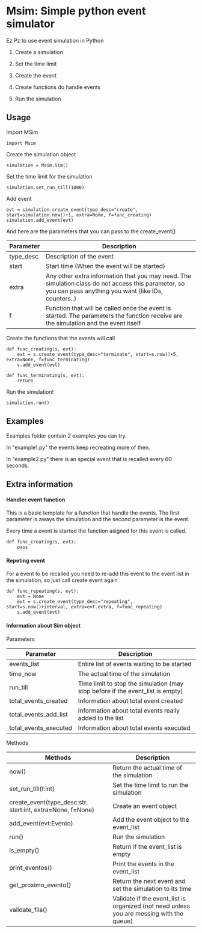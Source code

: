 # Msim: Simple python event simulator

Ez Pz to use event simulation in Python

1. Create a simulation

2. Set the time limit

3. Create the event

4. Create functions do handle events

5. Run the simulation



## Usage

Import MSim

    import Msim

Create the simulation object

    simulation = Msim.Sim()

Set the time limit for the simulation

    simulation.set_run_till(1000)

Add event

    evt = simulation.create_event(type_desc="create", start=simulation.now()+1, extra=None, f=func_creating)
    simulation.add_event(evt)


And here are the parameters that you can pass to the create_event()

| Parameter  | Description                                                                                                                                                     |
|------------|-----------------------------------------------------------------------------------------------------------------------------------------------------------------|
| type\_desc | Description of the event                                                                                                                                        |
| start      | Start time \(When the event will be started\)                                                                                                                   |
| extra      | Any other extra information that you may need\. The simulation class do not access this parameter, so you can pass anything you want \(like IDs, counters\.\.\) |
| f          | Function that will be called once the event is started\. The parameters the function receive are the simulation and the event itself                            |


Create the functions that the events will call

    def func_creating(s, evt):
        evt = s.create_event(type_desc="terminate", start=s.now()+5, extra=None, f=func_terminating)
        s.add_event(evt)
     
    def func_terminating(s, evt):
        return

Run the simulation!

    simulation.run()



## Examples

Examples folder contain 2 examples you can try.

In "example1.py" the events keep recreating more of then.

In "example2.py" there is an special event that is recalled every 60 seconds.



## Extra information

#### Handler event function 

This is a basic template for a function that handle the events. The first parameter is aways the simulation and the second parameter is the event.

Every time a event is started the function asigned for this event is called.

    def func_creating(s, evt):
        pass



#### Repeting event 

For a event to be recalled you need to re-add this event to the event list in the simulation, so just call create event again


    def func_repeating(s, evt):
        evt = None
        evt = s.create_event(type_desc="repeating", start=s.now()+interval, extra=evt.extra, f=func_repeating)
        s.add_event(evt)

#### Information about Sim object

Parameters

| Parameter                | Description                                                                       |
|--------------------------|-----------------------------------------------------------------------------------|
| events\_list             | Entire list of events waiting to be started                                       |
| time\_now                | The actual time of the simulation                                                 |
| run\_till                | Time limit to stop the simulation \(may stop before if the event\_list is empty\) |
| total\_events\_created   | Information about total event created                                             |
| total\_events\_add\_list | Information about total events really added to the list                           |
| total\_events\_executed  | Information about total events executed                                           |


Methods

| Methods                                                        | Description                                                                                 |
|----------------------------------------------------------------|---------------------------------------------------------------------------------------------|
| now\(\)                                                        | Return the actual time of the simulation                                                    |
| set\_run\_till\(t:int\)                                        | Set the time limit to run the simulation                                                    |
| create\_event\(type\_desc:str, start:int, extra=None, f=None\) | Create an event object                                                                      |
| add\_event\(evt:Evento\)                                       | Add the event object to the event\_list                                                     |
| run\(\)                                                        | Run the simulation                                                                          |
| is\_empty\(\)                                                  | Return if the event\_list is empty                                                          |
| print\_eventos\(\)                                             | Print the events in the event\_list                                                         |
| get\_proximo\_evento\(\)                                       | Return the next event and set the simulation to its time                                    |
| validate\_fila\(\)                                             | Validate if the event\_list is organized \(not need unless you are messing with the queue\) |
